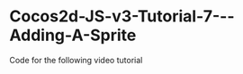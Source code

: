 Cocos2d-JS-v3-Tutorial-7---Adding-A-Sprite
==========================================

Code for the following video tutorial 
